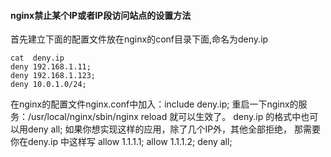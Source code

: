 #### nginx禁止某个IP或者IP段访问站点的设置方法

首先建立下面的配置文件放在nginx的conf目录下面,命名为deny.ip
```shell
cat  deny.ip
deny 192.168.1.11;
deny 192.168.1.123;
deny 10.0.1.0/24;
```
在nginx的配置文件nginx.conf中加入：include deny.ip; 
重启一下nginx的服务：/usr/local/nginx/sbin/nginx  reload 就可以生效了。 
deny.ip 的格式中也可以用deny all; 
如果你想实现这样的应用，除了几个IP外，其他全部拒绝，
那需要你在deny.ip 中这样写
allow 1.1.1.1; 
allow 1.1.1.2;
deny all;								
